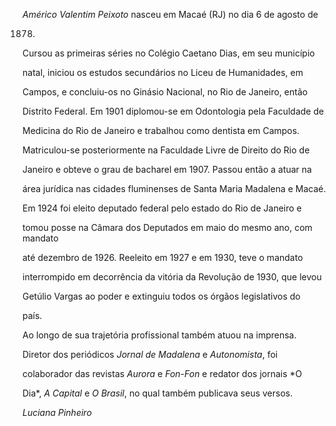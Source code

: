 

*Américo Valentim Peixoto* nasceu em Macaé (RJ) no dia 6 de agosto de

1878.



Cursou as primeiras séries no Colégio Caetano Dias, em seu município

natal, iniciou os estudos secundários no Liceu de Humanidades, em

Campos, e concluiu-os no Ginásio Nacional, no Rio de Janeiro, então

Distrito Federal. Em 1901 diplomou-se em Odontologia pela Faculdade de

Medicina do Rio de Janeiro e trabalhou como dentista em Campos.

Matriculou-se posteriormente na Faculdade Livre de Direito do Rio de

Janeiro e obteve o grau de bacharel em 1907. Passou então a atuar na

área jurídica nas cidades fluminenses de Santa Maria Madalena e Macaé.



Em 1924 foi eleito deputado federal pelo estado do Rio de Janeiro e

tomou posse na Câmara dos Deputados em maio do mesmo ano, com mandato

até dezembro de 1926. Reeleito em 1927 e em 1930, teve o mandato

interrompido em decorrência da vitória da Revolução de 1930, que levou

Getúlio Vargas ao poder e extinguiu todos os órgãos legislativos do

país.



Ao longo de sua trajetória profissional também atuou na imprensa.

Diretor dos periódicos *Jornal de Madalena* e *Autonomista*, foi

colaborador das revistas *Aurora* e *Fon-Fon* e redator dos jornais *O

Dia*, *A Capital* e *O Brasil*, no qual também publicava seus versos.



*Luciana Pinheiro*



